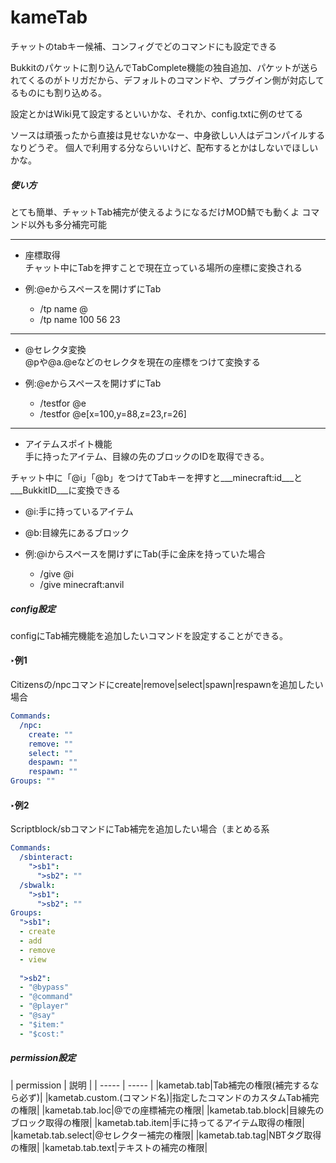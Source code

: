 # kameTab
チャットのtabキー候補、コンフィグでどのコマンドにも設定できる

Bukkitのパケットに割り込んでTabComplete機能の独自追加、パケットが送られてくるのがトリガだから、デフォルトのコマンドや、プラグイン側が対応してるものにも割り込める。

設定とかはWiki見て設定するといいかな、それか、config.txtに例のせてる

ソースは頑張ったから直接は見せないかなー、中身欲しい人はデコンパイルするなりどうぞ。
個人で利用する分ならいいけど、配布するとかはしないでほしいかな。


<h5>使い方</h5>

とても簡単、チャットTab補完が使えるようになるだけMOD鯖でも動くよ コマンド以外も多分補完可能

---
- 座標取得<br>
 チャット中にTabを押すことで現在立っている場所の座標に変換される
 
 - 例:@eからスペースを開けずにTab
   + /tp name @
    + /tp name 100 56 23
    
---
- @セレクタ変換<br>
 @pや@a.@eなどのセレクタを現在の座標をつけて変換する
 
 - 例:@eからスペースを開けずにTab
   + /testfor @e 
    + /testfor @e[x=100,y=88,z=23,r=26]
    
---
- アイテムスポイト機能<br>
 手に持ったアイテム、目線の先のブロックのIDを取得できる。

 チャット中に「@i」「@b」をつけてTabキーを押すと___minecraft:id___と___BukkitID___に変換できる
 
 - @i:手に持っているアイテム
 - @b:目線先にあるブロック
 
 
 - 例:@iからスペースを開けずにTab(手に金床を持っていた場合
   + /give @i 
    + /give minecraft:anvil

<h5>config設定</h5>

configにTab補完機能を追加したいコマンドを設定することができる。

<h4>‣例1</h4>
Citizensの/npcコマンドにcreate|remove|select|spawn|respawnを追加したい場合

```yaml
Commands:
  /npc:
    create: ""
    remove: ""
    select: ""
    despawn: ""
    respawn: ""
Groups: ""
```


<h4>‣例2</h4>
Scriptblock/sbコマンドにTab補完を追加したい場合（まとめる系


```yaml
Commands:
  /sbinteract:
    ">sb1":
      ">sb2": ""
  /sbwalk:
    ">sb1":
      ">sb2": ""
Groups:
  ">sb1":
  - create
  - add
  - remove
  - view
  
  ">sb2":
  - "@bypass"
  - "@command"
  - "@player"
  - "@say"
  - "$item:"
  - "$cost:"
```

<h5>permission設定</h5>
| permission | 説明 | 
| ----- | ----- |
|kametab.tab|Tab補完の権限(補完するなら必ず)|
|kametab.custom.(コマンド名)|指定したコマンドのカスタムTab補完の権限|
|kametab.tab.loc|@での座標補完の権限|
|kametab.tab.block|目線先のブロック取得の権限|
|kametab.tab.item|手に持ってるアイテム取得の権限|
|kametab.tab.select|@セレクター補完の権限|
|kametab.tab.tag|NBTタグ取得の権限|
|kametab.tab.text|テキストの補完の権限|
